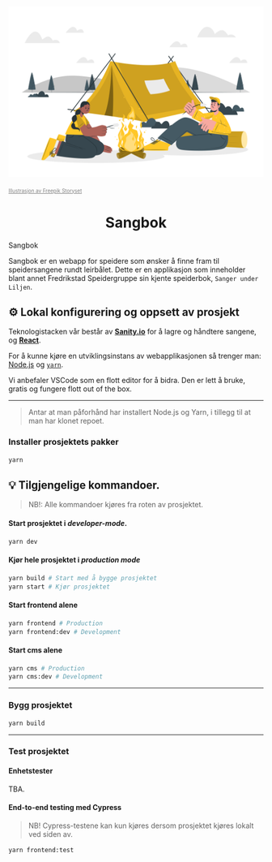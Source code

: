 <p align="center"><img src="assets/Camping-cuate.svg" alt="Sangbok Logo"  /></p>
<p align=""><a href="https://storyset.com/people" style="color: gray; font-size: 10px">Illustrasjon av Freepik Storyset</a></p>
<h1 align="center">
Sangbok

</h1>

Sangbok

Sangbok er en webapp for speidere som ønsker å finne fram til speidersangene rundt leirbålet. Dette er en applikasjon som inneholder blant annet Fredrikstad Speidergruppe sin kjente speiderbok, `Sanger under Liljen`.

## ⚙️ Lokal konfigurering og oppsett av prosjekt

Teknologistacken vår består av [**Sanity.io**](https://www.sanity.io/) for å lagre og håndtere sangene, og [**React**](https://reactjs.org/).

For å kunne kjøre en utviklingsinstans av webapplikasjonen så trenger man: [Node.js](https://nodejs.org/en/download/) og [`yarn`](https://classic.yarnpkg.com/en/docs/install).

Vi anbefaler VSCode som en flott editor for å bidra. Den er lett å bruke, gratis og fungere flott out of the box.

---

> Antar at man påforhånd har installert Node.js og Yarn, i tillegg til at man har klonet repoet.

### Installer prosjektets pakker

```zsh
yarn
```

## 💡 Tilgjengelige kommandoer.

> NB!: Alle kommandoer kjøres fra roten av prosjektet.

#### Start prosjektet i _developer-mode_.

```zsh
yarn dev
```

#### Kjør hele prosjektet i _production mode_

```zsh
yarn build # Start med å bygge prosjektet
yarn start # Kjør prosjektet
```

#### Start frontend alene

```zsh
yarn frontend # Production
yarn frontend:dev # Development
```

#### Start cms alene

```zsh
yarn cms # Production
yarn cms:dev # Development
```

---

### Bygg prosjektet

```zsh
yarn build
```

---

### Test prosjektet

#### Enhetstester

TBA.

#### End-to-end testing med Cypress

> NB! Cypress-testene kan kun kjøres dersom prosjektet kjøres lokalt ved siden av.

```zsh
yarn frontend:test
```
